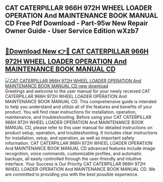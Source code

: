 ## CAT CATERPILLAR 966H 972H WHEEL LOADER OPERATION And MAINTENANCE BOOK MANUAL CD Free Pdf Download - Part-95w New Repair Owner Guide - User Service Edition wXzb7

# <h2><a href="http://bc55172.oget.top/?id=CAT+CATERPILLAR+966H+972H+WHEEL+LOADER+OPERATION+And+MAINTENANCE+BOOK+MANUAL+CD">🔗Download New 👉🔴 CAT CATERPILLAR 966H 972H WHEEL LOADER OPERATION And MAINTENANCE BOOK MANUAL CD</a></h2>

[![CAT CATERPILLAR 966H 972H WHEEL LOADER OPERATION And MAINTENANCE BOOK MANUAL CD new download](https://i.imgur.com/5g1atiW.png)](http://bc55172.oget.top/?id=CAT+CATERPILLAR+966H+972H+WHEEL+LOADER+OPERATION+And+MAINTENANCE+BOOK+MANUAL+CD)
Greetings and welcome to the user manual for your newly received CAT CATERPILLAR 966H 972H WHEEL LOADER OPERATION And MAINTENANCE BOOK MANUAL CD. This comprehensive guide is intended to help you understand and utilize all of the features and benefits of your product. You will find clear instructions for installation, operation, maintenance, and troubleshooting. Before using your CAT CATERPILLAR 966H 972H WHEEL LOADER OPERATION And MAINTENANCE BOOK MANUAL CD, please refer to this user manual for detailed instructions on product setup, operation, and troubleshooting. It includes clear instructions for installation, setup, and operation, as well as important safety information. CAT CATERPILLAR 966H 972H WHEEL LOADER OPERATION And MAINTENANCE BOOK MANUAL CD advanced features include image recognition, voice commands, customizable profiles, and automatic backups, all easily controlled through the user-friendly and intuitive interface. Your Success is Our Priority CAT CATERPILLAR 966H 972H WHEEL LOADER OPERATION And MAINTENANCE BOOK MANUAL CD. We are committed to providing you with the best possible experience.

